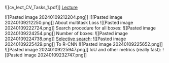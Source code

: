 ![[cv_lect_CV_Tasks_1.pdf]]
[Lecture](https://youtu.be/y521xBOpYAE?si=BzB-bQKufzHWJFMq)

![[Pasted image 20240109212204.png]]
![[Pasted image 20240109212250.png]]
About multitask Loss
![[Pasted image 20240109222724.png]]
Search procedure for all boxes:
![[Pasted image 20240109224254.png]]
Number of boxes:
![[Pasted image 20240109224738.png]]
[Selective search](http://www.huppelen.nl/publications/selectiveSearchDraft.pdf):
![[Pasted image 20240109225429.png]]
To R-CNN
![[Pasted image 20240109225652.png]]
![[Pasted image 20240109225947.png]]
IoU and other metrics (really fast):
![[Pasted image 20240109232747.png]]
